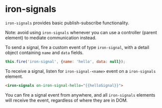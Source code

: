 iron-signals
============

`iron-signals` provides basic publish-subscribe functionality.

Note: avoid using `iron-signals` whenever you can use
a controller (parent element) to mediate communication
instead.

To send a signal, fire a custom event of type `iron-signal`, with
a detail object containing `name` and `data` fields.

```javascript
this.fire('iron-signal', {name: 'hello', data: null});
```

To receive a signal, listen for `iron-signal-<name>` event on a
`iron-signals` element.

```html
<iron-signals on-iron-signal-hello="{{helloSignal}}">
```

You can fire a signal event from anywhere, and all
`iron-signals` elements will receive the event, regardless
of where they are in DOM.
